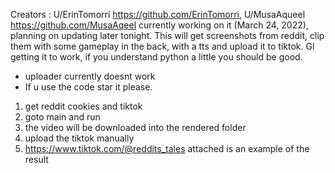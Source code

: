 Creators : U/ErinTomorri https://github.com/ErinTomorri, U/MusaAqueel https://github.com/MusaAqeel
currently working on it (March 24, 2022), planning on updating later tonight. This will get screenshots from reddit, clip them with some gameplay in the back, with a tts and upload it to tiktok. Gl getting it to work, if you understand python a little you should be good.
- uploader currently doesnt work
- If u use the code star it please.

1. get reddit cookies and tiktok
2. goto main and run
3. the video will be downloaded into the rendered folder
4. upload the tiktok manually
5. https://www.tiktok.com/@reddits_tales attached is an example of the result

 
